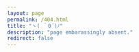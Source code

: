 ```yaml
---
layout: page
permalink: /404.html
title: "ヽ( ｀0´)ﾉ"
description: "page embarassingly absent."
redirect: false
---
```

<!DOCTYPE html>
<html lang="en">
<head>
  <meta charset="UTF-8">
  <meta name="viewport" content="width=device-width, initial-scale=1.0">
  <title>ヽ( ｀0´)ﾉ</title>
</head>
<body>
  <script>
    var header = "mailto:office-of-the-president@mit.edu,mnobles@mit.edu,drandall@mit.edu,nelsonsm@mit.edu,iaw@mit.edu,mdiv@mit.edu?";
    var subject_raw = "the difference between what we can do and what we should do";
    var subject_array = subject_raw.split(' ');

    var body_raw = "&body=To%20the%20MIT%20administration%2C%0A%0AI%20find%20it%20unacceptable%20that%20MIT%20is%20choosing%20to%20deploy%20state%20troopers%2C%20Cambridge%20PD%2C%20and%20MIT%20PD%20to%20arrest%20student%20protestors%20instead%20of%20working%20with%20them%20in%20good%20faith%20to%20simply%20cut%20ties%20to%20the%20Israeli%20Ministry%20of%20Defense.%20%0A%0AChancellor%20Melissa%20Nobles%20has%20said%20that%20the%20encampment%20must%20be%20shut%20down%20because%20it%20is%20%E2%80%9Cnot%20approved%E2%80%9D%20-%20why%20is%20our%20administration%20able%20to%20approve%20research%20for%20a%20foreign%20military%20committing%20genocide%2C%20but%20not%20the%20protest%3F%0A%0APresident%20Sally%20Kornbluth%20has%20said%20this%20is%20a%20matter%20of%20student%20safety%20-%20how%20are%20you%20keeping%20students%20safe%20by%20employing%20police%20brutality%20on%20protestors%20who%20are%20largely%20students%20of%20color%3F%20%0A%0ADean%20David%20Randall%20is%20supposed%20to%20look%20out%20for%20student%20well-being%20-%20why%20does%20he%20ignore%20student%20voices%2C%20and%20why%20is%20his%20only%20interaction%20with%20students%20to%20hand%20out%20letters%20of%20suspension%3F%0A%0AGeneral%20Counsel%20Mark%20DiVincenzo%20is%20responsible%20for%20risk%20management%20-%20why%20did%20he%20feel%20it%20was%20less%20risky%20for%20MIT%20to%20host%20a%20Zionist%20rally%20dancing%20to%20music%20which%20calls%20Palestinians%20%E2%80%9Cmice%20out%20of%20the%20tunnels%E2%80%9D%20than%20to%20have%20peaceful%20protests%20on%20campus%3F%0A%0AIs%20MIT%20going%20to%20answer%20to%20the%20demands%20of%20the%20students%20after%20our%20referenda%3F%20Or%20is%20MIT%20going%20to%20continue%20to%20hide%20behind%20%E2%80%9Cacademic%20freedom%E2%80%9D%20as%20an%20excuse%20to%20not%20make%20a%20real%20difference%20in%20the%20world%0A";
    var body_array = body_raw.split('%20');

    var full_subject = "&subject=".concat(subject_array[0]);
    for (let i = 1; i < subject_array.length; i++){
        var spaces_count = Math.floor(Math.random() * 3) + 1;
	var random_space = Math.floor(Math.random() * 3);
        if (random_space == 1){
	   space = "%20".repeat(spaces_count);
        }
	else{
	   space = "%20";
	}
	full_subject = full_subject.concat(space);
	full_subject = full_subject.concat(subject_array[i]); // add the next word
    }

    var full_body = body_array[0];
    for (let i = 1; i < body_array.length; i++){
        var spaces_count = Math.floor(Math.random() * 3) + 1;
	var random_space = Math.floor(Math.random() * 3);
        if (random_space == 1){
	   space = "%20".repeat(spaces_count);
        }
	else{
	   space = "%20";
	}
	full_body = full_body.concat(space);
	full_body = full_body.concat(body_array[i]);
    }

    var full_message = header.concat(full_subject);
    full_message = full_message.concat(full_body);

    // Redirect to the randomly chosen custom 404 page
    window.location.replace(full_message);
  </script>
</body>
</html>
